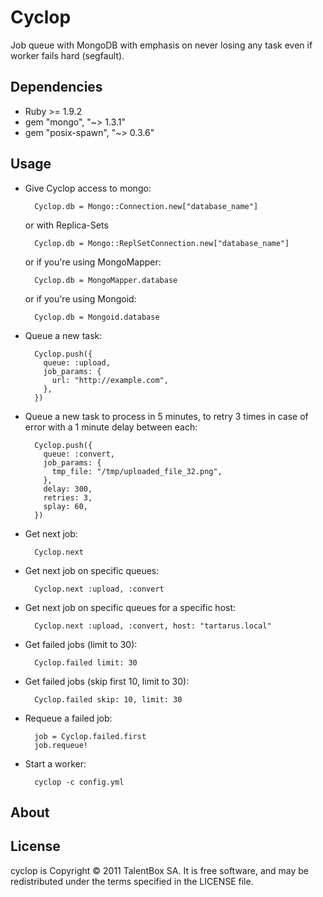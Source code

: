 Cyclop
======

Job queue with MongoDB with emphasis on never losing any task even if worker fails hard (segfault).

Dependencies
------------

* Ruby >= 1.9.2
* gem "mongo", "~> 1.3.1"
* gem "posix-spawn", "~> 0.3.6"

Usage
-----

* Give Cyclop access to mongo:

        Cyclop.db = Mongo::Connection.new["database_name"]

    or with Replica-Sets

        Cyclop.db = Mongo::ReplSetConnection.new["database_name"]

    or if you're using MongoMapper:

        Cyclop.db = MongoMapper.database

    or if you're using Mongoid:

        Cyclop.db = Mongoid.database

* Queue a new task:

        Cyclop.push({
          queue: :upload,
          job_params: {
            url: "http://example.com",
          },
        })

* Queue a new task to process in 5 minutes, to retry 3 times in case of error with a 1 minute delay between each:

        Cyclop.push({
          queue: :convert,
          job_params: {
            tmp_file: "/tmp/uploaded_file_32.png",
          },
          delay: 300,
          retries: 3,
          splay: 60,
        })

* Get next job:

        Cyclop.next

* Get next job on specific queues:

        Cyclop.next :upload, :convert

* Get next job on specific queues for a specific host:

        Cyclop.next :upload, :convert, host: "tartarus.local"

* Get failed jobs (limit to 30):

        Cyclop.failed limit: 30

* Get failed jobs (skip first 10, limit to 30):

        Cyclop.failed skip: 10, limit: 30

* Requeue a failed job:

        job = Cyclop.failed.first
        job.requeue!

* Start a worker:

        cyclop -c config.yml

About
-----

License
-------

cyclop is Copyright © 2011 TalentBox SA. It is free software, and may be redistributed under the terms specified in the LICENSE file.
